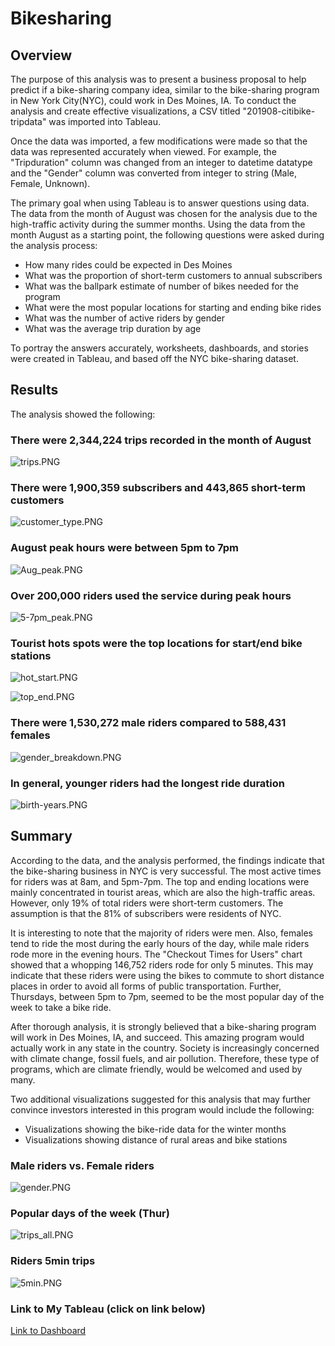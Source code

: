 # Bikesharing


## Overview

The purpose of this analysis was to present a business proposal to help predict if a bike-sharing company idea, similar to the bike-sharing program in New York City(NYC), could work in Des Moines, IA. To conduct the analysis and create effective visualizations, a CSV titled "201908-citibike-tripdata" was imported into Tableau. 

Once the data was imported, a few modifications were made so that the data was represented accurately when viewed. For example, the "Tripduration" column was changed from an integer to datetime datatype and the "Gender" column was converted from integer to string (Male, Female, Unknown).

The primary goal when using Tableau is to answer questions using data. The data from the month of August was chosen for the analysis due to the high-traffic activity during the summer months. Using the data from the month August as a starting point, the following questions were asked during the analysis process:

- How many rides could be expected in Des Moines
- What was the proportion of short-term customers to annual subscribers
- What was the ballpark estimate of number of bikes needed for the program
- What were the most popular locations for starting and ending bike rides 
- What was the number of active riders by gender
- What was the average trip duration by age

To portray the answers accurately,  worksheets, dashboards, and stories were created in Tableau, and based off the NYC bike-sharing dataset. 


## Results

The analysis showed the following:

### There were 2,344,224 trips recorded in the month of August 
![trips.PNG](PNGs/trips.png)

### There were 1,900,359 subscribers and 443,865 short-term customers
![customer_type.PNG](PNGs/customer_type.png)

### August peak hours were between 5pm to 7pm
![Aug_peak.PNG](PNGs/Aug_peak.png)

### Over 200,000 riders used the service during peak hours
![5-7pm_peak.PNG](PNGs/5-7pm_peak.png)

### Tourist hots spots were the top locations for start/end bike stations
![hot_start.PNG](PNGs/hot_start.png)

![top_end.PNG](PNGs/top_end.png)

### There were 1,530,272 male riders compared to 588,431 females
![gender_breakdown.PNG](PNGs/gender_breakdown.png)

### In general, younger riders had the longest ride duration
![birth-years.PNG](PNGs/birth_years.png)


## Summary

According to the data, and the analysis performed, the findings indicate that the bike-sharing business in NYC is very successful. The most active times for riders was at 8am, and 5pm-7pm. The top and ending locations were mainly concentrated in tourist areas, which are also the high-traffic areas. However, only 19% of total riders were short-term customers. The assumption is that the 81% of subscribers were residents of NYC. 

It is interesting to note that the majority of riders were men. Also, females tend to ride the most during the early hours of the day, while male riders rode more in the evening hours. The "Checkout Times for Users" chart showed that a whopping 146,752 riders rode for only 5 minutes. This may indicate that these riders were using the bikes to commute to short distance places in order to avoid all forms of public transportation. Further, Thursdays, between 5pm to 7pm, seemed to be the most popular day of the week to take a bike ride. 

After thorough analysis, it is strongly believed that a bike-sharing program will work in Des Moines, IA, and succeed. This amazing program would actually work in any state in the country. Society is increasingly concerned with climate change, fossil fuels, and air pollution. Therefore, these type of programs, which are climate friendly, would be welcomed and used by many. 

Two additional visualizations suggested for this analysis that may further convince investors interested in this program would include the following:

- Visualizations showing the bike-ride data for the winter months
- Visualizations showing distance of rural areas and bike stations

### Male riders vs. Female riders
![gender.PNG](PNGs/gender.png)

### Popular days of the week (Thur)
![trips_all.PNG](PNGs/trips_all.png)

### Riders 5min trips
![5min.PNG](PNGs/5min.png)


### Link to My Tableau (click on link below)

[Link to Dashboard](https://public.tableau.com/profile/jacqueline.esbri#!/vizhome/Book2_16215297860780/NYCStory?publish=yes "Link to Dashboard")